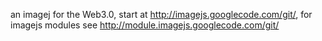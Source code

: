 an imagej for the Web3.0, start at http://imagejs.googlecode.com/git/, for imagejs modules see http://module.imagejs.googlecode.com/git/